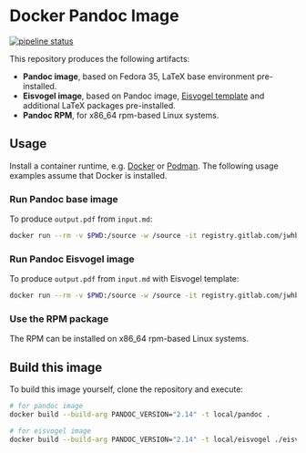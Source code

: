 Docker Pandoc Image
===================

[![pipeline status](https://gitlab.com/jwhb/docker-pandoc/badges/main/pipeline.svg)](https://gitlab.com/jwhb/docker-pandoc/-/commits/main)

This repository produces the following artifacts:

* **Pandoc image**, based on Fedora 35, LaTeX base environment pre-installed.
* **Eisvogel image**, based on Pandoc image, [Eisvogel template](https://github.com/Wandmalfarbe/pandoc-latex-template) and additional LaTeX packages pre-installed.
* **Pandoc RPM**, for x86\_64 rpm-based Linux systems.


Usage
-----

Install a container runtime, e.g. [Docker](https://www.docker.com/products/docker-desktop) or [Podman](https://podman.io/).
The following usage examples assume that Docker is installed.

### Run Pandoc base image
To produce `output.pdf` from `input.md`:
```bash
docker run --rm -v $PWD:/source -w /source -it registry.gitlab.com/jwhb/docker-pandoc:latest pandoc input.md -o output.pdf
```

### Run Pandoc Eisvogel image
To produce `output.pdf` from `input.md` with Eisvogel template:
```bash
docker run --rm -v $PWD:/source -w /source -it registry.gitlab.com/jwhb/docker-pandoc:eisvogel pandoc --template=eisvogel input.md -o output.pdf
```

### Use the RPM package
The RPM can be installed on x86\_64 rpm-based Linux systems.


Build this image
----------------

To build this image yourself, clone the repository and execute:
```bash
# for pandoc image
docker build --build-arg PANDOC_VERSION="2.14" -t local/pandoc .

# for eisvogel image
docker build --build-arg PANDOC_VERSION="2.14" -t local/eisvogel ./eisvogel
```

